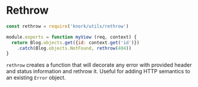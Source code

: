 # Rethrow

```javascript
const rethrow = require('knork/utils/rethrow')

module.exports = function myView (req, context) {
  return Blog.objects.get({id: context.get('id')})
    .catch(Blog.objects.NotFound, rethrow(404))
}
```

`rethrow` creates a function that will decorate any error with provided header
and status information and rethrow it. Useful for adding HTTP semantics to an
existing `Error` object.
